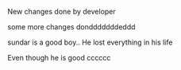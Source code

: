 New changes done by developer

some more changes dondddddddeddd

sundar is a good boy..
He lost everything in his life

Even though he is good
cccccc

